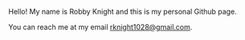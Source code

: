 Hello! My name is Robby Knight and this is my personal Github page.

You can reach me at my email rknight1028@gmail.com.


